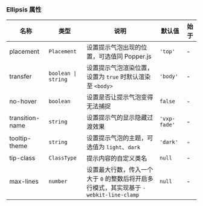 ### Ellipsis 属性

| 名称            | 类型                | 说明                                                                                   | 默认值       | 始于 |
| --------------- | ------------------- | -------------------------------------------------------------------------------------- | ------------ | ---- |
| placement       | `Placement`         | 设置提示气泡出现的位置，可选值同 Popper.js                                             | `'top'`      | -    |
| transfer        | `boolean \| string` | 设置提示气泡渲染位置，设置为 `true` 时默认渲染至 `<body>`                              | `'body'`     | -    |
| no-hover        | `boolean`           | 设置是否让提示气泡变得无法捕捉                                                         | `false`      | -    |
| transition-name | `string`            | 设置提示气的显示隐藏过渡效果                                                           | `'vxp-fade'` | -    |
| tooltip-theme   | `string`            | 设置提示气泡的主题，可选值为 `light`、`dark`                                           | `'dark'`     | -    |
| tip-class       | `ClassType`         | 提示内容的自定义类名                                                                   | `null`       | -    |
| max-lines       | `number`            | 设置最大行数，传入一个大于 `0` 的整数后将开启多行模式，其实现基于 `-webkit-line-clamp` | `null`       | -    |
